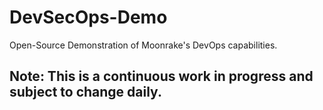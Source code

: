 # DevSecOps-Demo
Open-Source Demonstration of Moonrake's DevOps capabilities. 

## Note: This is a continuous work in progress and subject to change daily.
